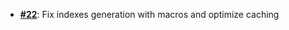   - [**#22**](https://github.com/anoma/nspec/pull/22): Fix indexes generation with macros and optimize
  caching
